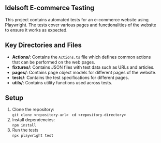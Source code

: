 ## Idelsoft E-commerce Testing

This project contains automated tests for an e-commerce website using Playwright. The tests cover various pages and functionalities of the website to ensure it works as expected.

## Key Directories and Files

*   **Actions/**: Contains the `Actions.ts` file which defines common actions that can be performed on the web pages.
*   **fixtures/**: Contains JSON files with test data such as URLs and articles.
*   **pages/**: Contains page object models for different pages of the website.
*   **tests/**: Contains the test specifications for different pages.
*   **utils/**: Contains utility functions used across tests.

## Setup

1.  Clone the repository:  
    `git clone <repository-url>`
    ` cd <repository-directory>`
2.  Install dependencies:  
    `npm install`
3.  Run the tests  
    `npx playwright test`
